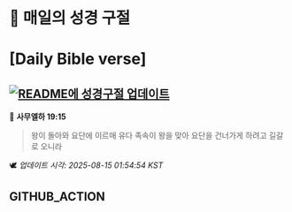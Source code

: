 # 🙏 매일의 성경 구절
# [Daily Bible verse]
## [![README에 성경구절 업데이트](https://github.com/DONGSUKA/first_test/actions/workflows/update-readme-bible.yml/badge.svg)](https://github.com/DONGSUKA/first_test/actions/workflows/update-readme-bible.yml)
<!-- START_BIBLE_VERSE -->
📖 **사무엘하 19:15**
> 왕이 돌아와 요단에 이르매 유다 족속이 왕을 맞아 요단을 건너가게 하려고 길갈로 오니라

🕊️ _업데이트 시각: 2025-08-15 01:54:54 KST_
  <!-- END_BIBLE_VERSE -->
## GITHUB_ACTION
